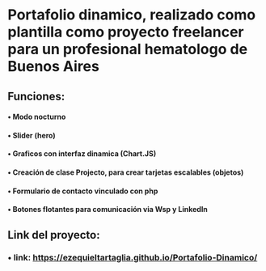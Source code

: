 # Portafolio dinamico, realizado como plantilla como proyecto freelancer para un profesional hematologo de Buenos Aires

## Funciones:
#### • Modo nocturno
#### • Slider (hero)
#### • Graficos con interfaz dinamica (Chart.JS)
#### • Creación de clase Projecto, para crear tarjetas escalables (objetos)
#### • Formulario de contacto vinculado con php
#### • Botones flotantes para comunicación via Wsp y LinkedIn

## Link del proyecto:

### • link: https://ezequieltartaglia.github.io/Portafolio-Dinamico/
